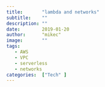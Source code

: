 ```yaml
---
title:       "lambda and networks"
subtitle:    ""
description: ""
date:        2019-01-20
author:      "mikec"
image:       ""
tags:
   - AWS
   - VPC
   - serverless
   - networks
categories:  ["Tech" ]
---
```

